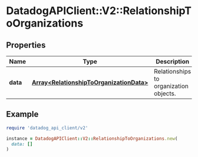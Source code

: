 # DatadogAPIClient::V2::RelationshipToOrganizations

## Properties

| Name | Type | Description | Notes |
| ---- | ---- | ----------- | ----- |
| **data** | [**Array&lt;RelationshipToOrganizationData&gt;**](RelationshipToOrganizationData.md) | Relationships to organization objects. |  |

## Example

```ruby
require 'datadog_api_client/v2'

instance = DatadogAPIClient::V2::RelationshipToOrganizations.new(
  data: []
)
```

